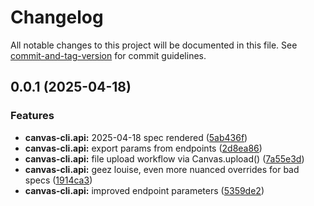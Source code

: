 # Changelog

All notable changes to this project will be documented in this file. See [commit-and-tag-version](https://github.com/absolute-version/commit-and-tag-version) for commit guidelines.

## 0.0.1 (2025-04-18)


### Features

* **canvas-cli.api:** 2025-04-18 spec rendered ([5ab436f](https://github.com/groton-school/canvas-cli/commit/5ab436fbf26b845941f43858714349a6e3a164f0))
* **canvas-cli.api:** export params from endpoints ([2d8ea86](https://github.com/groton-school/canvas-cli/commit/2d8ea865fa198522fc6c278ecc9af2aa94be96e6))
* **canvas-cli.api:** file upload workflow via Canvas.upload() ([7a55e3d](https://github.com/groton-school/canvas-cli/commit/7a55e3d02c401b980515e8139181040204a6878e))
* **canvas-cli.api:** geez louise, even more nuanced overrides for bad specs ([1914ca3](https://github.com/groton-school/canvas-cli/commit/1914ca3267fc35447f316790ad5ffbc48be59c70))
* **canvas-cli.api:** improved endpoint parameters ([5359de2](https://github.com/groton-school/canvas-cli/commit/5359de2408118ce1d37ff5d4f337822af2b26a7b))
